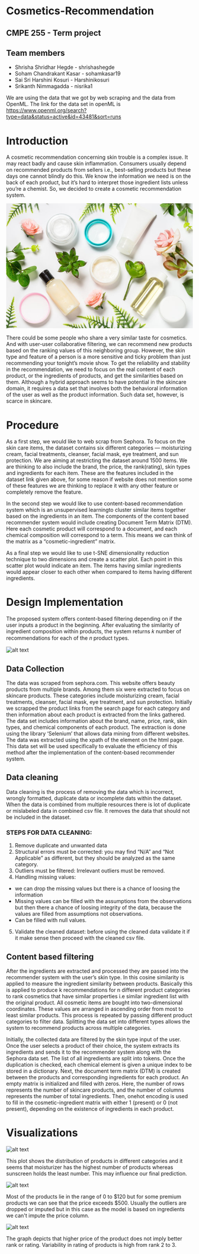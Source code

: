 # Cosmetics-Recommendation
## CMPE 255 - Term project

## Team members
* Shrisha Shridhar Hegde - shrishashegde
* Soham Chandrakant Kasar - sohamkasar19
* Sai Sri Harshini Kosuri - Harshinikosuri
* Srikanth Nimmagadda - nisrika1

We are using the data that we got by web scraping and the data from OpenML. The link for the data set in openML is https://www.openml.org/search?type=data&status=active&id=43481&sort=runs

# Introduction

A cosmetic recommendation concerning skin trouble is a complex issue. It may react badly and cause skin inflammation. Consumers usually depend on recommended products from sellers i.e., best-selling products but these days one cannot blindly do this. We know the information we need is on the back of each product, but it’s hard to interpret those ingredient lists unless you’re a chemist. So, we decided to create a cosmetic recommendation system.

![alt text](/paper/cosmetics.jpg?raw=true)


There could be some people who share a very similar taste for cosmetics. And with user-user collaborative filtering, we can recommend new products based on the ranking values of this neighboring group. However, the skin type and feature of a person is a more sensitive and ticky problem than just recommending your tonight’s movie show.  To get the reliability and stability in the recommendation, we need to focus on the real content of each product, or the ingredients of products, and get the similarities based on them. Although a hybrid approach seems to have potential in the skincare domain, it requires a data set that involves both the behavioral information of the user as well as the product information. Such data set, however, is scarce in skincare.

# Procedure

As a first step, we would like to web scrap from Sephora. To focus on the skin care items, the dataset contains six different categories — moisturizing cream, facial treatments, cleanser, facial mask, eye treatment, and sun protection. We are aiming at restricting the dataset around 1500 items. We are thinking to also include the brand, the price, the rank(rating), skin types and ingredients for each item. These are the features included in the dataset link given above, for some reason if website does not mention some of these features we are thinking to replace it with any other feature or completely remove the feature.

In the second step we would like to use content-based recommendation system which is an unsupervised learningto cluster similar items together based on the ingredients in an item. The components of the content based recommender system would include creating Document Term Matrix (DTM). Here each cosmetic product will correspond to a document, and each chemical composition will correspond to a term. This means we can think of the matrix as a “cosmetic-ingredient” matrix.

As a final step we would like to use t-SNE dimensionality reduction technique to two dimensions and create a scatter plot. Each point in this scatter plot would indicate an item. The items having similar ingredients would appear closer to each other when compared to items having different ingredients.

# Design Implementation

The proposed system offers content-based filtering depending on if the user inputs a product in the beginning. After evaluating the similarity of ingredient composition within products, the system returns 𝑘 number of recommendations for each of the 𝑛 product types.


![alt text](/paper/project_flowchart.jpg?raw=true)

## Data Collection

The data was scraped from sephora.com. This website offers beauty products from multiple brands. Among them six were extracted to focus on skincare products. These categories include moisturizing cream, facial treatments, cleanser, facial mask, eye treatment, and sun protection. Initially we scrapped the product links from the search page for each category and then information about each product is extracted from the links gathered. The data set includes information about the brand, name, price, rank, skin types, and chemical components of each product. The extraction is done using the library ‘Selenium’ that allows data mining from different websites. The data was extracted using the xpath of the element on the html page. This data set will be used specifically to evaluate the efficiency of this method after the implementation of the content-based recommender system.


## Data cleaning
Data cleaning is the process of removing the data which is incorrect, wrongly formatted, duplicate data or incomplete dats within the dataset.
When the data is combined from multiple resources there is lot of duplicate or mislabeled data in combined csv file.
It removes the data that should not be included in the dataset.
### STEPS FOR DATA CLEANING:
1. Remove duplicate and unwanted data
2. Structural errors must be corrected: you may find “N/A” and “Not Applicable” as different, but they should be analyzed as the same category.
3. Outliers must be filtered:  Irrelevant outliers must be removed.
4. Handling missing values:
- we can drop the missing values but there is a chance of loosing the information
- Missing values can be filled with the assumptions from the observations but then there a chance of loosing integrity of the data, because the values are filled from assumptions not observations.
- Can be filled with null values.
5. Validate the cleaned dataset: before using the cleaned data validate it if it make sense then proceed with the cleaned csv file.





## Content based filtering
After the ingredients are extracted and processed they are passed into the recommender system with the user’s skin type. In this cosine similarity is applied to measure the ingredient similarity between products. Basically this is applied to produce k recommendations for n different product categories to rank cosmetics that have similar properties i.e similar ingredient list with the original product.
All cosmetic items are bought into two-dimensional coordinates. These values are arranged in ascending order from most to least similar products. This process is repeated by passing different product categories to filter data. Splitting the data set into different types allows the system to recommend products across multiple categories.

Initially, the collected data are filtered by the skin type input of the user. Once the user selects a product of their choice, the system extracts its ingredients and sends it to the recommender system along with the Sephora data set. The list of all ingredients are split into tokens. Once the duplication is checked, each chemical element is given a unique index to be stored in a dictionary. Next, the document term matrix (DTM) is created between the products and corresponding ingredients for each product. An empty matrix is initialized and filled with zeros. Here, the number of rows represents the number of skincare products, and the number of columns represents the number of total ingredients. Then, onehot encoding is used to fill in the cosmetic-ingredient matrix with either 1 (present) or 0 (not present), depending on the existence of ingredients in each product. 


# Visualizations

![alt text](/paper/label_histplot.jpg?raw=true)

This plot shows the distribution of products in different categories and it seems that moisturizer has the highest number of products whereas sunscreen holds the least number. This may influence our final prediction.


![alt text](/paper/price_boxplot.jpg?raw=true)

Most of the products lie in the range of 0 to $120 but for some premium products we can see that the price exceeds $500. Usually the outliers are dropped or imputed but in this case as the model is based on ingredients we can't impute the price column.


![alt text](/paper/price_vs_rank_lineplot.jpg?raw=true)

The graph depicts that higher price of the product does not imply better rank or rating. Variability in rating of products is high from rank 2 to 3.










